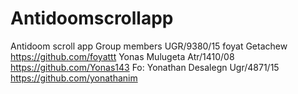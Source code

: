 # Antidoomscrollapp
Antidoom scroll app  Group members   UGR/9380/15 foyat Getachew https://github.com/foyattt  Yonas Mulugeta Atr/1410/08 https://github.com/Yonas143  Fo: Yonathan Desalegn Ugr/4871/15 https://github.com/yonathanim
